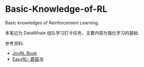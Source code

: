 # Basic-Knowledge-of-RL
Basic knowledges of Reinforcement Learning.

本笔记为 DataWhale 组队学习打卡任务，主要内容为强化学习的基础.


参考资料:
- [JoyRL Book](https://datawhalechina.github.io/joyrl-book/)
- [EasyRL- 蘑菇书](https://datawhalechina.github.io/easy-rl/#/)